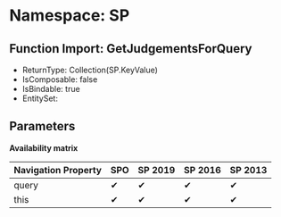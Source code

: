 # Namespace: SP

## Function Import: GetJudgementsForQuery

- ReturnType: Collection(SP.KeyValue)
- IsComposable: false
- IsBindable: true
- EntitySet: 

## Parameters

**Availability matrix**

Navigation Property | SPO | SP 2019 | SP 2016 | SP 2013
----------|-----|---------|---------|--------
query | ✔ | ✔ | ✔ | ✔
this | ✔ | ✔ | ✔ | ✔
